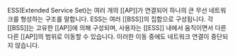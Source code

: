ESS(Extended Service Set)는 여러 개의 [[AP]]가 연결되어 하나의 큰 무선 네트워크를 형성하는 구조를 말합니다. ESS는 여러 [[BSS]]의 집합으로 구성됩니다. 각 [[BSS]]는 고유한 [[AP]]에 의해 구성되며, 사용자는 [[ESS]] 내에서 움직이면서 다른 다른 [[AP]]의 범위로 이동할 수 있습니다. 이러한 이동 중에도 네트워크 연결이 중단되지 않습니다.